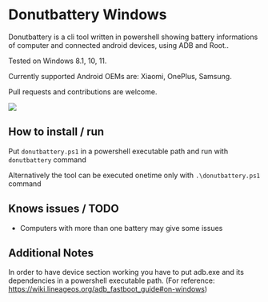 # Donutbattery Windows

Donutbattery is a cli tool written in powershell showing battery informations of computer and connected android devices, using ADB and Root..

Tested on Windows 8.1, 10, 11.

Currently supported Android OEMs are: Xiaomi, OnePlus, Samsung.

Pull requests and contributions are welcome.

<img src="https://i.imgur.com/wI0WPqK.jpg" >

## How to install / run
Put `donutbattery.ps1` in a powershell executable path and run with `donutbattery` command

Alternatively the tool can be executed onetime only with `.\donutbattery.ps1` command

## Knows issues / TODO
* Computers with more than one battery may give some issues

## Additional Notes
In order to have device section working you have to put adb.exe and its dependencies in a
powershell executable path. (For reference: https://wiki.lineageos.org/adb_fastboot_guide#on-windows)
